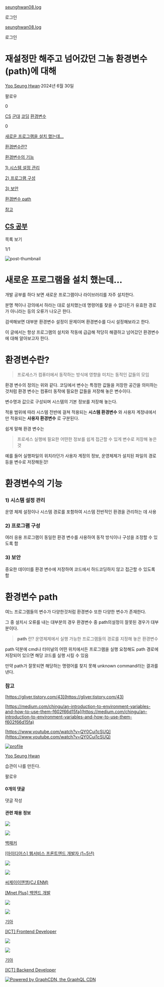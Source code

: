 [seunghwan08.log](https://velog.io/@youjacha082/posts)

로그인

[seunghwan08.log](https://velog.io/@youjacha082/posts)

로그인

# 재설정만 해주고 넘어갔던 그놈 환경변수(path)에 대해

[Yoo Seung Hwan](https://velog.io/@youjacha082/posts)·2024년 6월 30일

팔로우

0

[CS](https://velog.io/tags/CS) [군대](https://velog.io/tags/%EA%B5%B0%EB%8C%80) [코딩](https://velog.io/tags/%EC%BD%94%EB%94%A9) [환경변수](https://velog.io/tags/%ED%99%98%EA%B2%BD%EB%B3%80%EC%88%98)

0

[새로운 프로그램을 설치 했는데...](https://velog.io/@youjacha082/%EC%84%A4%EC%B9%98%EB%A7%8C-%ED%95%98%EB%A9%B4-%EB%82%98%EC%98%A4%EB%8A%94-%EA%B7%B8%EB%86%88-%ED%99%98%EA%B2%BD%EB%B3%80%EC%88%98%EC%97%90-%EB%8C%80%ED%95%B4#%EC%83%88%EB%A1%9C%EC%9A%B4-%ED%94%84%EB%A1%9C%EA%B7%B8%EB%9E%A8%EC%9D%84-%EC%84%A4%EC%B9%98-%ED%96%88%EB%8A%94%EB%8D%B0)

[환경변수란?](https://velog.io/@youjacha082/%EC%84%A4%EC%B9%98%EB%A7%8C-%ED%95%98%EB%A9%B4-%EB%82%98%EC%98%A4%EB%8A%94-%EA%B7%B8%EB%86%88-%ED%99%98%EA%B2%BD%EB%B3%80%EC%88%98%EC%97%90-%EB%8C%80%ED%95%B4#%ED%99%98%EA%B2%BD%EB%B3%80%EC%88%98%EB%9E%80)

[환경변수의 기능](https://velog.io/@youjacha082/%EC%84%A4%EC%B9%98%EB%A7%8C-%ED%95%98%EB%A9%B4-%EB%82%98%EC%98%A4%EB%8A%94-%EA%B7%B8%EB%86%88-%ED%99%98%EA%B2%BD%EB%B3%80%EC%88%98%EC%97%90-%EB%8C%80%ED%95%B4#%ED%99%98%EA%B2%BD%EB%B3%80%EC%88%98%EC%9D%98-%EA%B8%B0%EB%8A%A5)

[1) 시스템 설정 관리](https://velog.io/@youjacha082/%EC%84%A4%EC%B9%98%EB%A7%8C-%ED%95%98%EB%A9%B4-%EB%82%98%EC%98%A4%EB%8A%94-%EA%B7%B8%EB%86%88-%ED%99%98%EA%B2%BD%EB%B3%80%EC%88%98%EC%97%90-%EB%8C%80%ED%95%B4#1-%EC%8B%9C%EC%8A%A4%ED%85%9C-%EC%84%A4%EC%A0%95-%EA%B4%80%EB%A6%AC)

[2) 프로그램 구성](https://velog.io/@youjacha082/%EC%84%A4%EC%B9%98%EB%A7%8C-%ED%95%98%EB%A9%B4-%EB%82%98%EC%98%A4%EB%8A%94-%EA%B7%B8%EB%86%88-%ED%99%98%EA%B2%BD%EB%B3%80%EC%88%98%EC%97%90-%EB%8C%80%ED%95%B4#2-%ED%94%84%EB%A1%9C%EA%B7%B8%EB%9E%A8-%EA%B5%AC%EC%84%B1)

[3) 보안](https://velog.io/@youjacha082/%EC%84%A4%EC%B9%98%EB%A7%8C-%ED%95%98%EB%A9%B4-%EB%82%98%EC%98%A4%EB%8A%94-%EA%B7%B8%EB%86%88-%ED%99%98%EA%B2%BD%EB%B3%80%EC%88%98%EC%97%90-%EB%8C%80%ED%95%B4#3-%EB%B3%B4%EC%95%88)

[환경변수 path](https://velog.io/@youjacha082/%EC%84%A4%EC%B9%98%EB%A7%8C-%ED%95%98%EB%A9%B4-%EB%82%98%EC%98%A4%EB%8A%94-%EA%B7%B8%EB%86%88-%ED%99%98%EA%B2%BD%EB%B3%80%EC%88%98%EC%97%90-%EB%8C%80%ED%95%B4#%ED%99%98%EA%B2%BD%EB%B3%80%EC%88%98-path)

[참고](https://velog.io/@youjacha082/%EC%84%A4%EC%B9%98%EB%A7%8C-%ED%95%98%EB%A9%B4-%EB%82%98%EC%98%A4%EB%8A%94-%EA%B7%B8%EB%86%88-%ED%99%98%EA%B2%BD%EB%B3%80%EC%88%98%EC%97%90-%EB%8C%80%ED%95%B4#%EC%B0%B8%EA%B3%A0)

## [CS 공부](https://velog.io/@youjacha082/series/CS-%EA%B3%B5%EB%B6%80)

목록 보기

1/1

![post-thumbnail](https://velog.velcdn.com/images/youjacha082/post/348032a1-42c6-4e94-bab0-2c12cb53d068/image.png)

# 새로운 프로그램을 설치 했는데...

개발 공부를 하다 보면 새로운 프로그램이나 라이브러리를 자주 설치한다.

분명 책이나 강의에서 하라는 대로 설치했는데 명령어를 찾을 수 없다든가 유효한 경로가 아니라는 등의 오류가 나오곤 한다.

검색해보면 대부분 환경변수 설정이 문제이며 환경변수를 다시 설정해보라고 한다.

이 글에서는 항상 프로그램의 설치와 작동에 급급해 적당히 해결하고 넘어갔던 환경변수에 대해 알아보고자 한다.

# 환경변수란?

> 프로세스가 컴퓨터에서 동작하는 방식에 영향을 미치는 동적인 값들의 모임

환경 변수의 정의는 위와 같다. 코딩에서 변수는 특정한 값들을 저장한 공간을 의미하는 것처럼 환경 변수는 컴퓨터 동작에 필요한 값들을 저장해 놓은 변수이다.

변수명과 값으로 구성되며 시스템의 기본 정보를 저장해 놓는다.

적용 범위에 따라 시스템 전반에 걸쳐 적용되는 **시스템 환경변수** 와 사용자 계정내에서만 적용되는 **사용자 환경변수** 로 구분된다.

쉽게 말해 환경 변수는

> 프로세스 실행에 필요한 어떤한 정보를 쉽게 접근할 수 있게 변수로 저장해 놓은것

예를 들어 실행파일의 위치라던가 사용자 계정의 정보, 운영체제가 설치된 파일의 경로 등을 변수로 저장해둔것!

# 환경변수의 기능

### 1) 시스템 설정 관리

운영 체제 설정이나 시스템 경로를 포함하여 시스템 전반적인 환경을 관리하는 데 사용

### 2) 프로그램 구성

여러 응용 프로그램이 동일한 환경 변수를 사용하여 동작 방식이나 구성을 조정할 수 있도록 함

### 3) 보안

중요한 데이터를 환경 변수에 저장하여 코드에서 하드코딩하지 않고 접근할 수 있도록 함

# 환경변수 path

여느 프로그램들의 변수가 다양한것처럼 환경변수 또한 다양한 변수가 존재한다.

그 중 설치시 오류를 내는 대부분의 경우 환경변수 중 path의설정이 잘못된 경우가 대부분이다.

> **path** 란? 운영체제에서 실행 가능한 프로그램들의 경로를 지정해 놓은 환경변수

path 덕분에 cmd나 터미널의 어떤 위치에서든 프로그램을 실행 요청해도 path 경로에 저장되어 있으면 해당 코드를 실행 시킬 수 있음

만약 path가 잘못되면 해당하는 명령어를 찾지 못해 unknown command라는 결과를 낸다.

### 참고

[https://gliver.tistory.com/43](https://gliver.tistory.com/43)

[https://medium.com/chingu/an-introduction-to-environment-variables-and-how-to-use-them-f602f66d15fa](https://medium.com/chingu/an-introduction-to-environment-variables-and-how-to-use-them-f602f66d15fa)

[https://www.youtube.com/watch?v=QY0Cui1cSUQ](https://www.youtube.com/watch?v=QY0Cui1cSUQ)

[![profile](https://velog.velcdn.com/images/youjacha082/profile/939962f6-1bc1-4fb8-a885-a06e09d33e42/image.png)](https://velog.io/@youjacha082/posts)

[Yoo Seung Hwan](https://velog.io/@youjacha082/posts)

습관이 나를 만든다.

팔로우

#### 0개의 댓글

댓글 작성

#### 관련 채용 정보

[![](https://static.wanted.co.kr/images/company/282/2fbcqmxgdmrro4bs__400_400.jpg)](https://www.wanted.co.kr/wd/260529?client_id=KK03NuM8GrpMbYP7vrf8FxsI)

[![](https://static.wanted.co.kr/images/wdes/0_5.a483934b.png)](https://www.wanted.co.kr/wd/260529?client_id=KK03NuM8GrpMbYP7vrf8FxsI)

[백패커](https://www.wanted.co.kr/wd/260529?client_id=KK03NuM8GrpMbYP7vrf8FxsI)

[\[아이디어스\] 웹서비스 프론트엔드 개발자 (1~5년)](https://www.wanted.co.kr/wd/260529?client_id=KK03NuM8GrpMbYP7vrf8FxsI)

[![](https://static.wanted.co.kr/images/company/2400/atafv8ztzucoecwc__400_400.jpg)](https://www.wanted.co.kr/wd/259152?client_id=KK03NuM8GrpMbYP7vrf8FxsI)

[![](https://static.wanted.co.kr/images/wdes/0_5.6e8f5df8.jpg)](https://www.wanted.co.kr/wd/259152?client_id=KK03NuM8GrpMbYP7vrf8FxsI)

[씨제이이엔엠(CJ ENM)](https://www.wanted.co.kr/wd/259152?client_id=KK03NuM8GrpMbYP7vrf8FxsI)

[\[Mnet Plus\] 백엔드 개발](https://www.wanted.co.kr/wd/259152?client_id=KK03NuM8GrpMbYP7vrf8FxsI)

[![](https://static.wanted.co.kr/images/company/3438/13626_2_0.d80a2070__400_400.jpg)](https://www.wanted.co.kr/wd/254015?client_id=KK03NuM8GrpMbYP7vrf8FxsI)

[![](https://static.wanted.co.kr/images/wdes/0_5.fdc41065.jpg)](https://www.wanted.co.kr/wd/254015?client_id=KK03NuM8GrpMbYP7vrf8FxsI)

[기아](https://www.wanted.co.kr/wd/254015?client_id=KK03NuM8GrpMbYP7vrf8FxsI)

[\[ICT\] Frontend Developer](https://www.wanted.co.kr/wd/254015?client_id=KK03NuM8GrpMbYP7vrf8FxsI)

[![](https://static.wanted.co.kr/images/company/3438/13626_2_0.d80a2070__400_400.jpg)](https://www.wanted.co.kr/wd/254014?client_id=KK03NuM8GrpMbYP7vrf8FxsI)

[![](https://static.wanted.co.kr/images/wdes/0_5.fdc41065.jpg)](https://www.wanted.co.kr/wd/254014?client_id=KK03NuM8GrpMbYP7vrf8FxsI)

[기아](https://www.wanted.co.kr/wd/254014?client_id=KK03NuM8GrpMbYP7vrf8FxsI)

[\[ICT\] Backend Developer](https://www.wanted.co.kr/wd/254014?client_id=KK03NuM8GrpMbYP7vrf8FxsI)

[![Powered by GraphCDN, the GraphQL CDN](https://graphcdn.io/badge.svg)](https://graphcdn.io/?ref=powered-by)